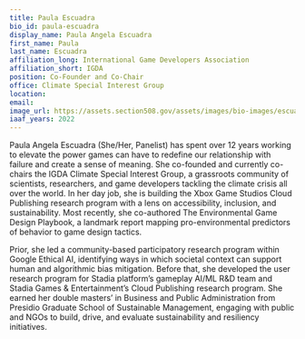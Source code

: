 ```yaml
---
title: Paula Escuadra
bio_id: paula-escuadra
display_name: Paula Angela Escuadra
first_name: Paula
last_name: Escuadra
affiliation_long: International Game Developers Association
affiliation_short: IGDA
position: Co-Founder and Co-Chair 
office: Climate Special Interest Group
location: 
email: 
image_url: https://assets.section508.gov/assets/images/bio-images/escuadra-paula.png
iaaf_years: 2022
---
```

Paula Angela Escuadra (She/Her, Panelist) has spent over 12 years working to elevate the power games can have to redefine our relationship with failure and create a sense of meaning. She co-founded and currently co-chairs the IGDA Climate Special Interest Group, a grassroots community of scientists, researchers, and game developers tackling the climate crisis all over the world. In her day job, she is building the Xbox Game Studios Cloud Publishing research program with a lens on accessibility, inclusion, and sustainability. Most recently, she co-authored The Environmental Game Design Playbook, a landmark report mapping pro-environmental predictors of behavior to game design tactics. 

Prior, she led a community-based participatory research program within Google Ethical AI, identifying ways in which societal context can support human and algorithmic bias mitigation. Before that, she developed the user research program for Stadia platform’s gameplay AI/ML R&D team and Stadia Games & Entertainment’s Cloud Publishing research program. She earned her double masters’ in Business and Public Administration from Presidio Graduate School of Sustainable Management, engaging with public and NGOs to build, drive, and evaluate sustainability and resiliency initiatives.